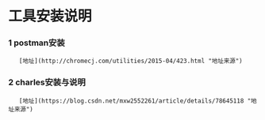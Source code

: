 工具安装说明
 ====
 	
 ###   1 postman安装   
 	   [地址](http://chromecj.com/utilities/2015-04/423.html "地址来源")      


 ###   2 charles安装与说明   
 	   [地址](https://blog.csdn.net/mxw2552261/article/details/78645118 "地址来源")      

